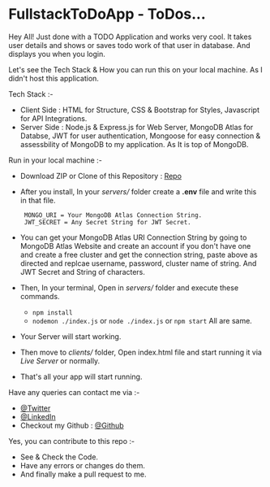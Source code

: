 # FullstackToDoApp - ToDos...

Hey All! Just done with a TODO Application and works very cool. It takes user details and shows or saves todo work of that user in database. And displays you when you login.

Let's see the Tech Stack & How you can run this on your local machine. As I didn't host this application.

Tech Stack :-
- Client Side : HTML for Structure, CSS & Bootstrap for Styles, Javascript for API Integrations.
- Server Side : Node.js & Express.js for Web Server, MongoDB Atlas for Databse, JWT for user authentication, Mongoose for easy connection & assessbility of MongoDB to my application. As It is top of MongoDB.

Run in your local machine :-
- Download ZIP or Clone of this Repository : [Repo](https://github.com/t2e0j0a4/FullstackToDoApp/)
- After you install, In your _servers/_ folder create a __.env__ file and write this in that file.

  ```
   MONGO_URI = Your MongoDB Atlas Connection String.
   JWT_SECRET = Any Secret String for JWT Secret.
  ```
- You can get your MongoDB Atlas URI Connection String by going to MongoDB Atlas Website and create an account if you don't have one and create a free cluster and get the connection string, paste above as directed and replcae username, password, cluster name of string. And JWT Secret and String of characters.
- Then, In your terminal, Open in _servers/_ folder and execute these commands.
  - `npm install`
  - `nodemon ./index.js` or `node ./index.js` or `npm start` All are same.
- Your Server will start working.
- Then move to _clients/_ folder, Open index.html file and start running it via _Live Server_ or normally.
- That's all your app will start running.

Have any queries can contact me via :-
- [@Twitter](https://twitter.com/innerteja04/)
- [@LinkedIn](https://linkedin/com/in/t2e0j0a4/)
- Checkout my Github : [@Github](https://github.com/t2e0j0a4/)

Yes, you can contribute to this repo :-
- See & Check the Code.
- Have any errors or changes do them.
- And finally make a pull request to me.
